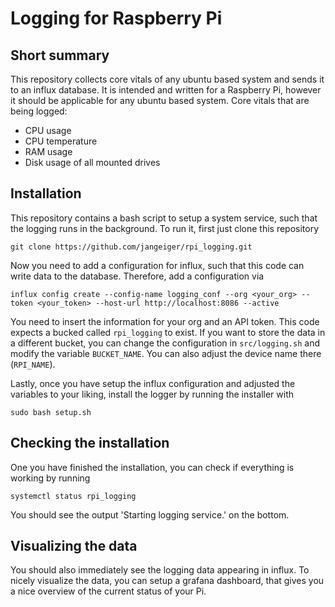# Logging for Raspberry Pi

## Short summary

This repository collects core vitals of any ubuntu based system and sends it to an influx database.
It is intended and written for a Raspberry Pi, however it should be applicable for any ubuntu based system.
Core vitals that are being logged:

- CPU usage
- CPU temperature
- RAM usage
- Disk usage of all mounted drives


## Installation

This repository contains a bash script to setup a system service, such that the logging runs in the background.
To run it, first just clone this repository

    git clone https://github.com/jangeiger/rpi_logging.git

Now you need to add a configuration for influx, such that this code can write data to the database.
Therefore, add a configuration via

    influx config create --config-name logging_conf --org <your_org> --token <your_token> --host-url http://localhost:8086 --active

You need to insert the information for your org and an API token.
This code expects a bucked called `rpi_logging` to exist.
If you want to store the data in a different bucket, you can change the configuration in `src/logging.sh` and modify the variable `BUCKET_NAME`.
You can also adjust the device name there (`RPI_NAME`).

Lastly, once you have setup the influx configuration and adjusted the variables to your liking, install the logger by running the installer with

    sudo bash setup.sh


## Checking the installation

One you have finished the installation, you can check if everything is working by running

    systemctl status rpi_logging

You should see the output 'Starting logging service.' on the bottom.


## Visualizing the data

You should also immediately see the logging data appearing in influx.
To nicely visualize the data, you can setup a grafana dashboard, that gives you a nice overview of the current status of your Pi.

